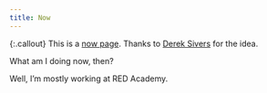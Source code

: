 ```yaml
---
title: Now
---
```


{:.callout}
This is a [now page](https://nownownow.com/about). Thanks to [Derek Sivers](https://sivers.org/nowff) for the idea.

What am I doing now, then?

Well, I’m mostly working at RED Academy. 

